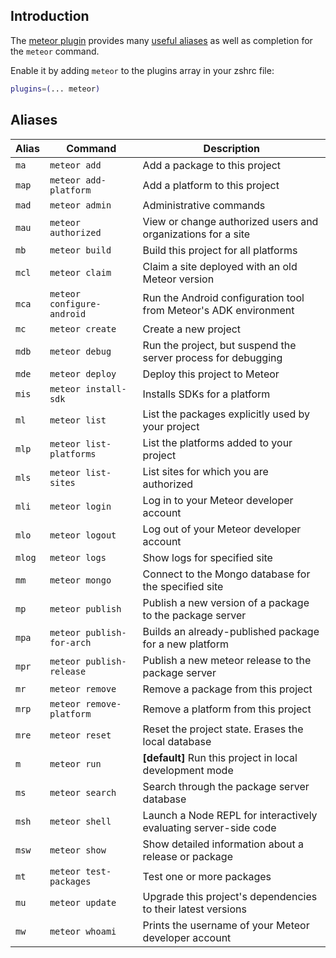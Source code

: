 ## Introduction

The [meteor plugin](https://github.com/bluekrow/oh-my-zsh/tree/master/plugins/meteor) provides many
[useful aliases](#aliases) as well as completion for the `meteor` command.

Enable it by adding `meteor` to the plugins array in your zshrc file:
```zsh
plugins=(... meteor)
```

## Aliases

| Alias   | Command                    | Description                                                      |
|---------|----------------------------|------------------------------------------------------------------|
| `ma`    | `meteor add`               | Add a package to this project                                    |
| `map`   | `meteor add-platform`      | Add a platform to this project                                   |
| `mad`   | `meteor admin`             | Administrative commands                                          |
| `mau`   | `meteor authorized`        | View or change authorized users and organizations for a site     |
| `mb`    | `meteor build`             | Build this project for all platforms                             |
| `mcl`   | `meteor claim`             | Claim a site deployed with an old Meteor version                 |
| `mca`   | `meteor configure-android` | Run the Android configuration tool from Meteor's ADK environment |
| `mc`    | `meteor create`            | Create a new project                                             |
| `mdb`   | `meteor debug`             | Run the project, but suspend the server process for debugging    |
| `mde`   | `meteor deploy`            | Deploy this project to Meteor                                    |
| `mis`   | `meteor install-sdk`       | Installs SDKs for a platform                                     |
| `ml`    | `meteor list`              | List the packages explicitly used by your project                |
| `mlp`   | `meteor list-platforms`    | List the platforms added to your project                         |
| `mls`   | `meteor list-sites`        | List sites for which you are authorized                          |
| `mli`   | `meteor login`             | Log in to your Meteor developer account                          |
| `mlo`   | `meteor logout`            | Log out of your Meteor developer account                         |
| `mlog`  | `meteor logs`              | Show logs for specified site                                     |
| `mm`    | `meteor mongo`             | Connect to the Mongo database for the specified site             |
| `mp`    | `meteor publish`           | Publish a new version of a package to the package server         |
| `mpa`   | `meteor publish-for-arch`  | Builds an already-published package for a new platform           |
| `mpr`   | `meteor publish-release`   | Publish a new meteor release to the package server               |
| `mr`    | `meteor remove`            | Remove a package from this project                               |
| `mrp`   | `meteor remove-platform`   | Remove a platform from this project                              |
| `mre`   | `meteor reset`             | Reset the project state. Erases the local database               |
| `m`     | `meteor run`               | **[default]** Run this project in local development mode         |
| `ms`    | `meteor search`            | Search through the package server database                       |
| `msh`   | `meteor shell`             | Launch a Node REPL for interactively evaluating server-side code |
| `msw`   | `meteor show`              | Show detailed information about a release or package             |
| `mt`    | `meteor test-packages`     | Test one or more packages                                        |
| `mu`    | `meteor update`            | Upgrade this project's dependencies to their latest versions     |
| `mw`    | `meteor whoami`            | Prints the username of your Meteor developer account             |
